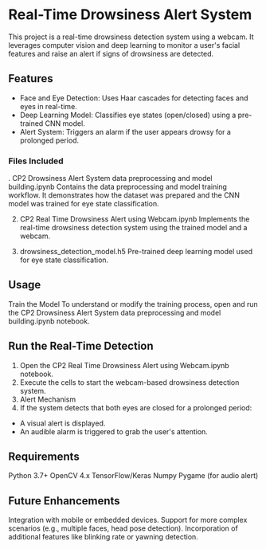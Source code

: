 # Real-Time Drowsiness Alert System
This project is a real-time drowsiness detection system using a webcam. It leverages computer vision and deep learning to monitor a user's facial features and raise an alert if signs of drowsiness are detected.

## Features
* Face and Eye Detection: Uses Haar cascades for detecting faces and eyes in real-time.
* Deep Learning Model: Classifies eye states (open/closed) using a pre-trained CNN model.
* Alert System: Triggers an alarm if the user appears drowsy for a prolonged period.
### Files Included
. CP2 Drowsiness Alert System data preprocessing and model building.ipynb
Contains the data preprocessing and model training workflow. It demonstrates how the dataset was prepared and the CNN model was trained for eye state classification.

2. CP2 Real Time Drowsiness Alert using Webcam.ipynb
Implements the real-time drowsiness detection system using the trained model and a webcam.

3. drowsiness_detection_model.h5
Pre-trained deep learning model used for eye state classification.

## Usage
Train the Model
To understand or modify the training process, open and run the CP2 Drowsiness Alert System data preprocessing and model building.ipynb notebook.

## Run the Real-Time Detection
1. Open the CP2 Real Time Drowsiness Alert using Webcam.ipynb notebook.
2. Execute the cells to start the webcam-based drowsiness detection system.
3. Alert Mechanism
4. If the system detects that both eyes are closed for a prolonged period:

* A visual alert is displayed.
* An audible alarm is triggered to grab the user's attention.
## Requirements
Python 3.7+
OpenCV 4.x
TensorFlow/Keras
Numpy
Pygame (for audio alert)
## Future Enhancements
Integration with mobile or embedded devices.
Support for more complex scenarios (e.g., multiple faces, head pose detection).
Incorporation of additional features like blinking rate or yawning detection.

